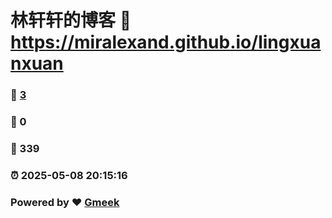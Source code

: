 # 林轩轩的博客 :link: https://miralexand.github.io/lingxuanxuan 
### :page_facing_up: [3](https://miralexand.github.io/lingxuanxuan/tag.html) 
### :speech_balloon: 0 
### :hibiscus: 339 
### :alarm_clock: 2025-05-08 20:15:16 
### Powered by :heart: [Gmeek](https://github.com/Meekdai/Gmeek)
